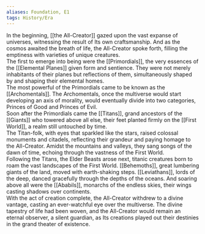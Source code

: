 ```yaml
---
aliases: Foundation, E1
tags: History/Era
---
```

In the beginning, [[the All-Creator]] gazed upon the vast expanse of universes, witnessing the result of Its own craftsmanship. And as the cosmos awaited the breath of life, the All-Creator spoke forth, filling the emptiness with varieties of unique creatures.<br>
The first to emerge into being were the [[Primordials]], the very essences of the [[Elemental Planes]] given form and sentience. They were not merely inhabitants of their planes but reflections of them, simultaneously shaped by and shaping their elemental homes.<br>
The most powerful of the Primordials came to be known as the [[Archomentals]]. The Archomentals, once the multiverse would start developing an axis of morality, would eventually divide into two categories, Princes of Good and Princes of Evil.<br>
Soon after the Primordials came the [[Titans]], grand ancestors of the [[Giants]] who towered above all else, their feet planted firmly on the [[First World]], a realm still untouched by time.<br>
The Titan-folk, with eyes that sparkled like the stars, raised colossal monuments and citadels, reflecting their grandeur and paying homage to the All-Creator. Amidst the mountains and valleys, they sang songs of the dawn of time, echoing through the vastness of the First World.<br>
Following the Titans, the Elder Beasts arose next, titanic creatures born to roam the vast landscapes of the First World. [[Behemoths]], great lumbering giants of the land, moved with earth-shaking steps. [[Leviathans]], lords of the deep, danced gracefully through the depths of the oceans. And soaring above all were the [[Ababils]], monarchs of the endless skies, their wings casting shadows over continents.<br>
With the act of creation complete, the All-Creator withdrew to a divine vantage, casting an ever-watchful eye over the multiverse. The divine tapestry of life had been woven, and the All-Creator would remain an eternal observer, a silent guardian, as Its creations played out their destinies in the grand theater of existence.